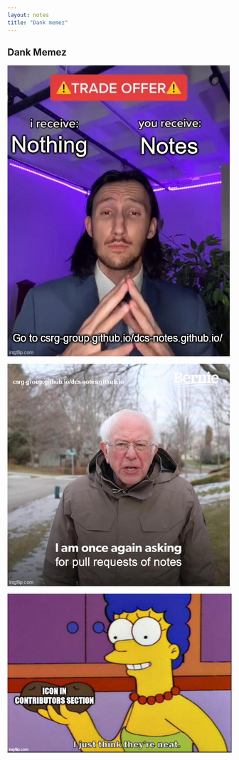 ```yaml
---
layout: notes
title: "Dank memez"
---
```


## Dank Memez

![notesTradeOffer](/assets/images/memes/notesTradeOffer.jpg)

![berniePullRequests](/assets/images/memes/berniePullRequests.jpg)

![contributorsIconMeme](/assets/images/memes/contributorsIconMeme.jpg)
